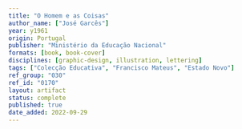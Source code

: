 ```yaml
---
title: "O Homem e as Coisas"
author_name: ["José Garcês"]
year: y1961
origin: Portugal
publisher: "Ministério da Educação Nacional"
formats: [book, book-cover]
disciplines: [graphic-design, illustration, lettering]
tags: ["Colecção Educativa", "Francisco Mateus", "Estado Novo"]
ref_group: "030"
ref_id: "0170"
layout: artifact
status: complete
published: true
date_added: 2022-09-29
---
```

